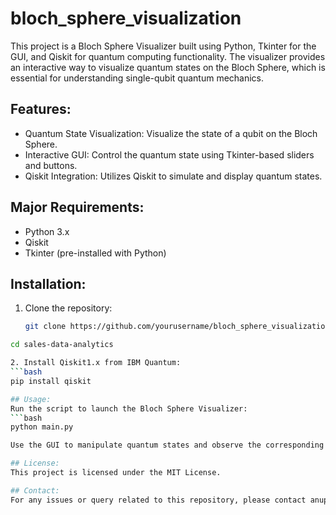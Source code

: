 # bloch_sphere_visualization
This project is a Bloch Sphere Visualizer built using Python, Tkinter for the GUI, and Qiskit for quantum computing functionality. The visualizer provides an interactive way to visualize quantum states on the Bloch Sphere, which is essential for understanding single-qubit quantum mechanics.

## Features:
- Quantum State Visualization: Visualize the state of a qubit on the Bloch Sphere.
- Interactive GUI: Control the quantum state using Tkinter-based sliders and buttons.
- Qiskit Integration: Utilizes Qiskit to simulate and display quantum states.

## Major Requirements:
- Python 3.x
- Qiskit
- Tkinter (pre-installed with Python)

## Installation:
1. Clone the repository:
   ```bash
   git clone https://github.com/yourusername/bloch_sphere_visualization.git

  ```bash
  cd sales-data-analytics

2. Install Qiskit1.x from IBM Quantum:
  ```bash
  pip install qiskit

## Usage:
Run the script to launch the Bloch Sphere Visualizer:
  ```bash
  python main.py

Use the GUI to manipulate quantum states and observe the corresponding Bloch Sphere representation.

## License:
This project is licensed under the MIT License.

## Contact:
For any issues or query related to this repository, please contact anupddas8@gmail.com
